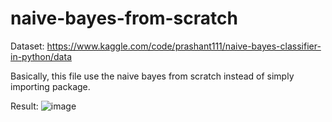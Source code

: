 # naive-bayes-from-scratch

Dataset: https://www.kaggle.com/code/prashant111/naive-bayes-classifier-in-python/data

Basically, this file use the naive bayes from scratch instead of simply importing package.

Result:
![image](https://user-images.githubusercontent.com/100655843/208721040-eb90b310-53aa-4bfe-beb3-a841c13e0790.png)
